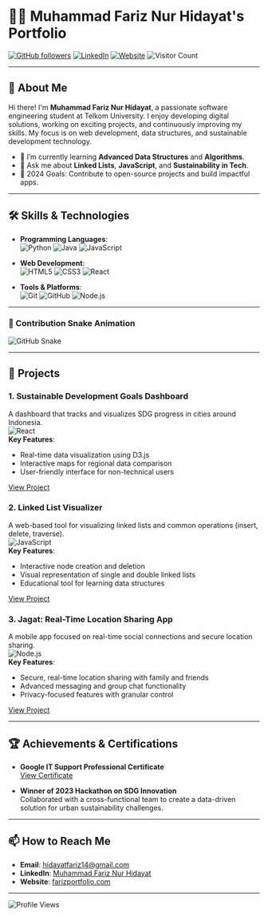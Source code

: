 # 👨‍💻 Muhammad Fariz Nur Hidayat's Portfolio

[![GitHub followers](https://img.shields.io/github/followers/yourusername?style=social)](https://github.com/yourusername)
[![LinkedIn](https://img.shields.io/badge/LinkedIn-blue?style=flat&logo=linkedin&labelColor=blue)](https://www.linkedin.com/in/yourlinkedin/)
[![Website](https://img.shields.io/badge/Website-Portfolio-orange)](https://responsive-portfolio-fariz.netlify.app/)
![Visitor Count](https://komarev.com/ghpvc/?username=muhammadfariz123&color=blue)


---

## 🚀 About Me
Hi there! I'm **Muhammad Fariz Nur Hidayat**, a passionate software engineering student at Telkom University. I enjoy developing digital solutions, working on exciting projects, and continuously improving my skills. My focus is on web development, data structures, and sustainable development technology.

- 🌱 I’m currently learning **Advanced Data Structures** and **Algorithms**.
- 💬 Ask me about **Linked Lists**, **JavaScript**, and **Sustainability in Tech**.
- 🎯 2024 Goals: Contribute to open-source projects and build impactful apps.

---

## 🛠️ Skills & Technologies

- **Programming Languages**:  
  ![Python](https://img.shields.io/badge/-Python-3776AB?style=flat&logo=python&logoColor=white)
  ![Java](https://img.shields.io/badge/-Java-007396?style=flat&logo=java&logoColor=white)
  ![JavaScript](https://img.shields.io/badge/-JavaScript-F7DF1E?style=flat&logo=javascript&logoColor=white)

- **Web Development**:  
  ![HTML5](https://img.shields.io/badge/-HTML5-E34F26?style=flat&logo=html5&logoColor=white)
  ![CSS3](https://img.shields.io/badge/-CSS3-1572B6?style=flat&logo=css3&logoColor=white)
  ![React](https://img.shields.io/badge/-React-61DAFB?style=flat&logo=react&logoColor=white)

- **Tools & Platforms**:  
  ![Git](https://img.shields.io/badge/-Git-F05032?style=flat&logo=git&logoColor=white)
  ![GitHub](https://img.shields.io/badge/-GitHub-181717?style=flat&logo=github&logoColor=white)
  ![Node.js](https://img.shields.io/badge/-Node.js-339933?style=flat&logo=node.js&logoColor=white)

---

### 🐍 Contribution Snake Animation  
![GitHub Snake](https://raw.githubusercontent.com/muhammadfariz123/muhammadfariz123/output/github-snake.svg)


---

## 📂 Projects

### 1. **Sustainable Development Goals Dashboard**
   A dashboard that tracks and visualizes SDG progress in cities around Indonesia.  
   ![React](https://img.shields.io/badge/-React-61DAFB?style=flat&logo=react&logoColor=white)  
   **Key Features**:
   - Real-time data visualization using D3.js
   - Interactive maps for regional data comparison
   - User-friendly interface for non-technical users

   [View Project](https://github.com/yourusername/SDG-dashboard)

### 2. **Linked List Visualizer**
   A web-based tool for visualizing linked lists and common operations (insert, delete, traverse).  
   ![JavaScript](https://img.shields.io/badge/-JavaScript-F7DF1E?style=flat&logo=javascript&logoColor=white)  
   **Key Features**:
   - Interactive node creation and deletion
   - Visual representation of single and double linked lists
   - Educational tool for learning data structures

   [View Project](https://github.com/yourusername/Linked-List-Visualizer)

### 3. **Jagat: Real-Time Location Sharing App**
   A mobile app focused on real-time social connections and secure location sharing.  
   ![Node.js](https://img.shields.io/badge/-Node.js-339933?style=flat&logo=node.js&logoColor=white)  
   **Key Features**:
   - Secure, real-time location sharing with family and friends
   - Advanced messaging and group chat functionality
   - Privacy-focused features with granular control

   [View Project](https://github.com/yourusername/Jagat-App)

---

## 🏆 Achievements & Certifications

- **Google IT Support Professional Certificate**  
  [View Certificate](https://www.coursera.org/account/accomplishments/certificate/ABC1234)

- **Winner of 2023 Hackathon on SDG Innovation**  
  Collaborated with a cross-functional team to create a data-driven solution for urban sustainability challenges.

---

## 📫 How to Reach Me
- **Email**: hidayatfariz14@gmail.com  
- **LinkedIn**: [Muhammad Fariz Nur Hidayat](https://www.linkedin.com/in/yourlinkedin/)  
- **Website**: [farizportfolio.com](https://yourwebsite.com)

---

![Profile Views](https://komarev.com/ghpvc/?username=yourusername&color=blue)
